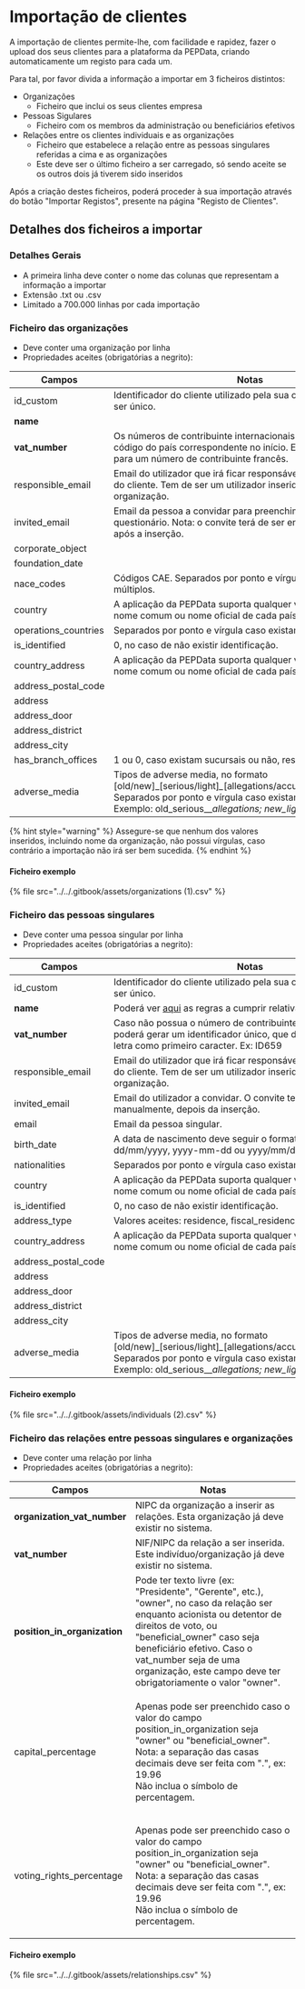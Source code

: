 # Importação de clientes

A importação de clientes permite-lhe, com facilidade e rapidez, fazer o upload dos seus clientes para a plataforma da PEPData, criando automaticamente um registo para cada um.

Para tal, por favor divida a informação a importar em 3 ficheiros distintos:

* Organizações
  * Ficheiro que inclui os seus clientes empresa
* Pessoas Sigulares
  * Ficheiro com os membros da administração ou beneficiários efetivos
* Relações entre os clientes individuais e as organizações
  * Ficheiro que estabelece a relação entre as pessoas singulares referidas a cima e as organizações
  * Este deve ser o último ficheiro a ser carregado, só sendo aceite se os outros dois já tiverem sido inseridos

Após a criação destes ficheiros, poderá proceder à sua importação através do botão "Importar Registos", presente na página "Registo de Clientes".

## Detalhes dos ficheiros a importar

### Detalhes Gerais

* A primeira linha deve conter o nome das colunas que representam a informação a importar
* Extensão .txt ou .csv
* Limitado a 700.000 linhas por cada importação

### Ficheiro das organizações

* Deve conter uma organização por linha
* Propriedades aceites (obrigatórias a negrito):

| Campos                | Notas                                                                                                                                                                                                                                 |
| --------------------- | ------------------------------------------------------------------------------------------------------------------------------------------------------------------------------------------------------------------------------------- |
| id\_custom            | Identificador do cliente utilizado pela sua organização. Tem de ser único.                                                                                                                                                            |
| **name**              |                                                                                                                                                                                                                                       |
| **vat\_number**       | Os números de contribuinte internacionais devem conter o código do país correspondente no início. Ex: FR12345678901 para um número de contribuinte francês.                                                                           |
| responsible\_email    | Email do utilizador que irá ficar responsável pelo questionário do cliente. Tem de ser um utilizador inserido na sua organização.                                                                                                     |
| invited\_email        | Email da pessoa a convidar para preenchimento do questionário. Nota: o convite terá de ser enviado manualmente, após a inserção.                                                                                                      |
| corporate\_object     |                                                                                                                                                                                                                                       |
| foundation\_date      |                                                                                                                                                                                                                                       |
| nace\_codes           | Códigos CAE. Separados por ponto e vírgula caso existam múltiplos.                                                                                                                                                                    |
| country               | A aplicação da PEPData suporta qualquer valor [ISO 3166](https://en.wikipedia.org/wiki/ISO\_3166), nome comum ou nome oficial de cada país.                                                                                           |
| operations\_countries | Separados por ponto e vírgula caso existam múltiplos.                                                                                                                                                                                 |
| is\_identified        | 0, no caso de não existir identificação.                                                                                                                                                                                              |
| country\_address      | A aplicação da PEPData suporta qualquer valor [ISO 3166](https://en.wikipedia.org/wiki/ISO\_3166), nome comum ou nome oficial de cada país.                                                                                           |
| address\_postal\_code |                                                                                                                                                                                                                                       |
| address               |                                                                                                                                                                                                                                       |
| address\_door         |                                                                                                                                                                                                                                       |
| address\_district     |                                                                                                                                                                                                                                       |
| address\_city         |                                                                                                                                                                                                                                       |
| has\_branch\_offices  | 1 ou 0, caso existam sucursais ou não, respetivamente.                                                                                                                                                                                |
| adverse\_media        | Tipos de adverse media, no formato \[old/new]﻿\_\[serious/light]_\__\[allegations/﻿accusations/﻿convictions]. Separados por ponto e vírgula caso existam múltiplos. Exemplo: old\_serious\_\__allegations; new\_light_\_\_convictions |

{% hint style="warning" %}
Assegure-se que nenhum dos valores inseridos, incluindo nome da organização, não possui vírgulas, caso contrário a importação não irá ser bem sucedida.
{% endhint %}

#### Ficheiro exemplo

{% file src="../../.gitbook/assets/organizations (1).csv" %}

### Ficheiro das pessoas singulares

* Deve conter uma pessoa singular por linha
* Propriedades aceites (obrigatórias a negrito):

| Campos                | Notas                                                                                                                                                                                                                                 |
| --------------------- | ------------------------------------------------------------------------------------------------------------------------------------------------------------------------------------------------------------------------------------- |
| id\_custom            | Identificador do cliente utilizado pela sua organização. Tem de ser único.                                                                                                                                                            |
| **name**              | Poderá ver [aqui](importacao-de-clientes.md#regras-a-cumprir) as regras a cumprir relativamente aos nomes.                                                                                                                            |
| **vat\_number**       | Caso não possua o número de contribuinte da pessoa singular poderá gerar um identificador único, que deverá possuir uma letra como primeiro caracter. Ex: ID659                                                                       |
| responsible\_email    | Email do utilizador que irá ficar responsável pelo questionário do cliente. Tem de ser um utilizador inserido na sua organização.                                                                                                     |
| invited\_email        | Email do utilizador a convidar. O convite terá que ser enviado manualmente, depois da inserção.                                                                                                                                       |
| email                 | Email da pessoa singular.                                                                                                                                                                                                             |
| birth\_date           | A data de nascimento deve seguir o formato dd-mm-yyyy, dd/mm/yyyy, yyyy-mm-dd ou yyyy/mm/dd.                                                                                                                                          |
| nationalities         | Separados por ponto e vírgula caso existam múltiplos.                                                                                                                                                                                 |
| country               | A aplicação da PEPData suporta qualquer valor [ISO 3166](https://en.wikipedia.org/wiki/ISO\_3166), nome comum ou nome oficial de cada país.                                                                                           |
| is\_identified        | 0, no caso de não existir identificação.                                                                                                                                                                                              |
| address\_type         | Valores aceites: residence, fiscal\_residence e headquarters.                                                                                                                                                                         |
| country\_address      | A aplicação da PEPData suporta qualquer valor [ISO 3166](https://en.wikipedia.org/wiki/ISO\_3166), nome comum ou nome oficial de cada país.                                                                                           |
| address\_postal\_code |                                                                                                                                                                                                                                       |
| address               |                                                                                                                                                                                                                                       |
| address\_door         |                                                                                                                                                                                                                                       |
| address\_district     |                                                                                                                                                                                                                                       |
| address\_city         |                                                                                                                                                                                                                                       |
| adverse\_media        | Tipos de adverse media, no formato \[old/new]﻿\_\[serious/light]_\__\[allegations/﻿accusations/﻿convictions]. Separados por ponto e vírgula caso existam múltiplos. Exemplo: old\_serious\_\__allegations; new\_light_\_\_convictions |

#### Ficheiro exemplo

{% file src="../../.gitbook/assets/individuals (2).csv" %}

### Ficheiro das relações entre pessoas singulares e organizações

* Deve conter uma relação por linha
* Propriedades aceites (obrigatórias a negrito):

| Campos                         | Notas                                                                                                                                                                                                                                                                                                  |
| ------------------------------ | ------------------------------------------------------------------------------------------------------------------------------------------------------------------------------------------------------------------------------------------------------------------------------------------------------ |
| **organization\_vat\_number**  | NIPC da organização a inserir as relações. Esta organização já deve existir no sistema.                                                                                                                                                                                                                |
| **vat\_number**                | NIF/NIPC da relação a ser inserida. Este indivíduo/organização já deve existir no sistema.                                                                                                                                                                                                             |
| **position\_in\_organization** | Pode ter texto livre (ex: "Presidente", "Gerente", etc.), "owner", no caso da relação ser enquanto acionista ou detentor de direitos de voto, ou "beneficial\_owner" caso seja beneficiário efetivo. Caso o vat\_number seja de uma organização, este campo deve ter obrigatoriamente o valor "owner". |
| capital\_percentage            | <p>Apenas pode ser preenchido caso o valor do campo position_in_organization seja "owner" ou "beneficial_owner". Nota: a separação das casas decimais deve ser feita com ".", ex: 19.96<br>Não inclua o símbolo de percentagem.</p>                                                                    |
| voting\_rights\_percentage     | <p>Apenas pode ser preenchido caso o valor do campo position_in_organization seja "owner" ou "beneficial_owner". Nota: a separação das casas decimais deve ser feita com ".", ex: 19.96<br>Não inclua o símbolo de percentagem.</p>                                                                    |

#### Ficheiro exemplo

{% file src="../../.gitbook/assets/relationships.csv" %}
